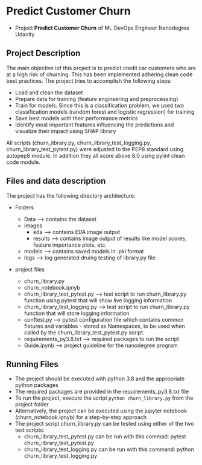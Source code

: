 # Predict Customer Churn

- Project **Predict Customer Churn** of ML DevOps Engineer Nanodegree Udacity

## Project Description
The main objective iof this project is to predict credit car customers who are at a high risk of churning. 
This has been implemented adhering clean code best practices.
The project tries to accomplish the following steps:
- Load and clean the dataset
- Prepare data for training (feature engineering and preprocessing)
- Train for models. Since this is a classification problem, we used two classification models (random forest and logistic regression) for training 
- Save best models with their performance metrics
- Identify most important features influencing the predictions and visualize their impact using SHAP library

All scripts (churn_library.py, churn_library_test_logging.py, churn_library_test_pytest.py) were adjusted to the PEP8 standard using autopep8 module. In addition they all score above 8.0 using pylint clean code module.


## Files and data description
The project has the following directory architecture:
- Folders
    - Data --> contains the dataset     
    - images       
        - eda       --> contains EDA image output
        - results   --> contains image output of results like model scores, feature importance plots, etc. 
    - models        --> contains saved models in .pkl format
    - logs          --> log generated druing testing of library.py file

- project files 
    - churn_library.py 
    - churn_notebook.ipnyb
    - churn_library_test_pytest.py --> test script to run churn_library.py function using pytest that will show live logging information
    - churn_library_test_logging.py --> test script to run churn_library.py function that will store logging information
    - conftest.py --> pytest configuration file which contains common fixtures and variables - stored as Namespaces, to be used when called by the churn_library_test_pytest.py script.  
    - requirements_py3.8.txt --> required packages to run the script
    - Guide.ipynb --> project guideline for the nanodegree program


## Running Files
- The project should be executed with python 3.8 and the appropriate python packages
- The required packages are provided in the requirements_py3.8.txt file
- To run the project, execute the script `python churn_library.py` from the project folder
- Alternatively, the project can be executed using the jupyter notebook (churn_notebook.ipnyb) for a step-by-step approach
- The project script churn_library.py can be tested using either of the two test scripts:
    - churn_library_test_pytest.py can be run with this commad: pytest churn_library_test_pytest.py
    - churn_library_test_logging.py can be run with this command: python churn_library_test_logging.py  




